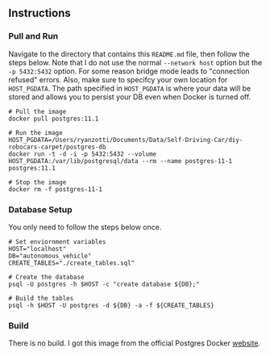 ## Instructions

### Pull and Run

Navigate to the directory that contains this `README.md` file, then follow the steps below. Note that I do not use the normal `--network host` option but the `-p 5432:5432` option. For some reason bridge mode leads to "connection refused" errors. Also, make sure to specifcy your own location for `HOST_PGDATA`. The path specified in `HOST_PGDATA` is where your data will be stored and allows you to persist your DB even when Docker is turned off.

	# Pull the image
	docker pull postgres:11.1
		
	# Run the image
	HOST_PGDATA=/Users/ryanzotti/Documents/Data/Self-Driving-Car/diy-robocars-carpet/postgres-db
	docker run -t -d -i -p 5432:5432 --volume HOST_PGDATA:/var/lib/postgresql/data --rm --name postgres-11-1 postgres:11.1

	# Stop the image
	docker rm -f postgres-11-1

### Database Setup

You only need to follow the steps below once.

	# Set enviornment variables
	HOST="localhost"
	DB="autonomous_vehicle"
	CREATE_TABLES="./create_tables.sql"
	
	# Create the database
	psql -U postgres -h $HOST -c "create database ${DB};"
	
	# Build the tables 
	psql -h $HOST -U postgres -d ${DB} -a -f ${CREATE_TABLES}


### Build

There is no build. I got this image from the official Postgres Docker [website](https://hub.docker.com/_/postgres).
